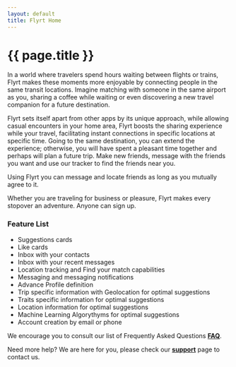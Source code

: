 ```yaml
---
layout: default
title: Flyrt Home
---
```

# {{ page.title }}

In a world where travelers spend hours waiting between flights or trains, Flyrt makes these moments more enjoyable by connecting people in the same transit locations.
Imagine matching with someone in the same airport as you, sharing a coffee while waiting or even discovering a new travel companion for a future destination.

Flyrt sets itself apart from other apps by its unique approach, while allowing casual encounters in your home area, Flyrt boosts the sharing experience while your travel, facilitating instant connections in specific locations at specific time. Going to the same destination, you can extend the experience; otherwise, you will have spent a pleasant time together and perhaps will plan a future trip. Make new friends, message with the friends you want and use our tracker to find the friends near you.

Using Flyrt you can message and locate friends as long as you mutually agree to it.
 
Whether you are traveling for business or pleasure, Flyrt makes every stopover an adventure. Anyone can sign up.

### Feature List
- Suggestions cards
- Like cards
- Inbox with your contacts
- Inbox with your recent messages
- Location tracking and Find your match capabilities
- Messaging and messaging notifications
- Advance Profile definition
- Trip specific information with Geolocation for optimal suggestions
- Traits specific information for optimal suggestions
- Location information for optimal suggestions
- Machine Learning Algorythyms for optimal suggestions
- Account creation by email or phone

We encourage you to consult our list of Frequently Asked Questions [**FAQ**](https://flyrt.org/faq).

Need more help? We are here for you, please check our [**support**](http://flyrt.org/support) page to contact us.